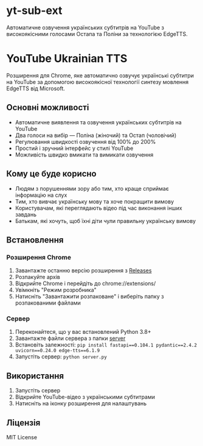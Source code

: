 # yt-sub-ext
Автоматичне озвучення українських субтитрів на YouTube з високоякісними голосами Остапа та Поліни за технологією EdgeTTS.


# YouTube Ukrainian TTS

Розширення для Chrome, яке автоматично озвучує українські субтитри на YouTube за допомогою високоякісної технології синтезу мовлення EdgeTTS від Microsoft.

## Основні можливості

- Автоматичне виявлення та озвучення українських субтитрів на YouTube
- Два голоси на вибір — Поліна (жіночий) та Остап (чоловічий)
- Регулювання швидкості озвучення від 100% до 200%
- Простий і зручний інтерфейс у стилі YouTube
- Можливість швидко вмикати та вимикати озвучення

## Кому це буде корисно

- Людям з порушеннями зору або тим, хто краще сприймає інформацію на слух
- Тим, хто вивчає українську мову та хоче покращити вимову
- Користувачам, які переглядають відео під час виконання інших завдань
- Батькам, які хочуть, щоб їхні діти чули правильну українську вимову

## Встановлення

### Розширення Chrome
1. Завантажте останню версію розширення з [Releases](https://github.com/Kostyaov/yt_sub_ext/releases)
2. Розпакуйте архів
3. Відкрийте Chrome і перейдіть до chrome://extensions/
4. Увімкніть "Режим розробника"
5. Натисніть "Завантажити розпаковане" і виберіть папку з розпакованими файлами

### Сервер
1. Переконайтеся, що у вас встановлений Python 3.8+
2. Завантажте файли сервера з папки [server](./server)
3. Встановіть залежності: `pip install fastapi==0.104.1 pydantic==2.4.2 uvicorn==0.24.0 edge-tts==6.1.9`
4. Запустіть сервер: `python server.py`

## Використання
1. Запустіть сервер
2. Відкрийте YouTube-відео з українськими субтитрами
3. Натисніть на іконку розширення для налаштувань

## Ліцензія
MIT License
